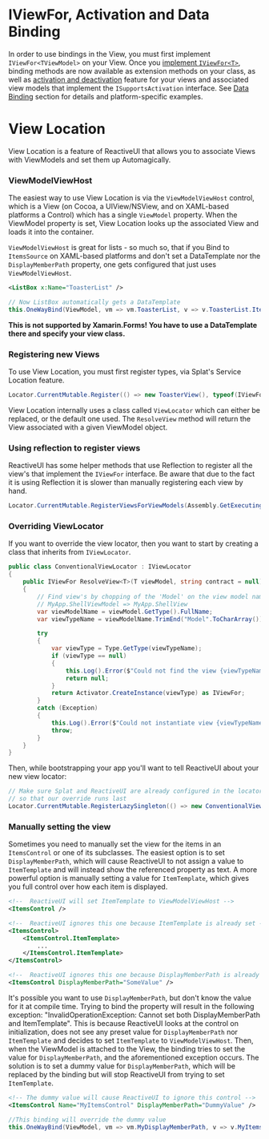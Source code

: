 # IViewFor, Activation and Data Binding

In order to use bindings in the View, you must first implement `IViewFor<TViewModel>` on your View. Once you [implement `IViewFor<T>`](extending-iviewfor), binding methods are now available as extension methods on your class, as well as [activation and deactivation](../when-activated) feature for your views and associated view models that implement the `ISupportsActivation` interface. See [Data Binding](../data-binding) section for details and platform-specific examples.

# View Location

View Location is a feature of ReactiveUI that allows you to associate Views with ViewModels and set them up Automagically.

### ViewModelViewHost

The easiest way to use View Location is via the `ViewModelViewHost` control, which is a View (on Cocoa, a UIView/NSView, and on XAML-based platforms a Control) which has a single `ViewModel` property. When the ViewModel property is set, View Location looks up the associated View and loads it into the container. 

`ViewModelViewHost` is great for lists - so much so, that if you Bind to
`ItemsSource` on XAML-based platforms and don't set a DataTemplate nor the `DisplayMemberPath` property, one gets
configured that just uses `ViewModelViewHost`.

```xml
<ListBox x:Name="ToasterList" />
```

```cs
// Now ListBox automatically gets a DataTemplate
this.OneWayBind(ViewModel, vm => vm.ToasterList, v => v.ToasterList.ItemsSource);
```

**This is not supported by Xamarin.Forms! You have to use a DataTemplate there and specify your view class.**

### Registering new Views

To use View Location, you must first register types, via Splat's Service Location feature.

```cs
Locator.CurrentMutable.Register(() => new ToasterView(), typeof(IViewFor<ToasterViewModel>));
```

View Location internally uses a class called `ViewLocator` which can either be replaced, or the default one used. The `ResolveView` method will return the View associated with a given ViewModel object.

### Using reflection to register views
ReactiveUI has some helper methods that use Reflection to register all the view's that implement the `IViewFor` interface. Be aware that due to the fact it is using Reflection it is slower than manually registering each view by hand.

```cs
Locator.CurrentMutable.RegisterViewsForViewModels(Assembly.GetExecutingAssembly());
```

### Overriding ViewLocator

If you want to override the view locator, then you want to start by creating a class that inherits from `IViewLocator`.

```cs
public class ConventionalViewLocator : IViewLocator
{
    public IViewFor ResolveView<T>(T viewModel, string contract = null) where T : class
    {
        // Find view's by chopping of the 'Model' on the view model name
        // MyApp.ShellViewModel => MyApp.ShellView
        var viewModelName = viewModel.GetType().FullName;
        var viewTypeName = viewModelName.TrimEnd("Model".ToCharArray());

        try
        {
            var viewType = Type.GetType(viewTypeName);
            if (viewType == null)
            {
                this.Log().Error($"Could not find the view {viewTypeName} for view model {viewModelName}.");
                return null;
            }
            return Activator.CreateInstance(viewType) as IViewFor;
        }
        catch (Exception)
        {
            this.Log().Error($"Could not instantiate view {viewTypeName}.");
            throw;
        }
    }
}
```

Then, while bootstrapping your app you'll want to tell ReactiveUI about your new view locator:

```cs
// Make sure Splat and ReactiveUI are already configured in the locator
// so that our override runs last
Locator.CurrentMutable.RegisterLazySingleton(() => new ConventionalViewLocator(), typeof(IViewLocator));
```

### Manually setting the view

Sometimes you need to manually set the view for the items in an `ItemsControl` or one of its subclasses.
The easiest option is to set `DisplayMemberPath`, which will cause ReactiveUI to not assign a value to `ItemTemplate` and will instead show the referenced property as text. A more powerful option is manually setting a value for `ItemTemplate`, which gives you full control over how each item is displayed.

```XML
<!--  ReactiveUI will set ItemTemplate to ViewModelViewHost -->
<ItemsControl />

<!--  ReactiveUI ignores this one because ItemTemplate is already set -->
<ItemsControl> 
    <ItemsControl.ItemTemplate>
        ...
    </ItemsControl.ItemTemplate>
</ItemsControl>

<!--  ReactiveUI ignores this one because DisplayMemberPath is already set -->
<ItemsControl DisplayMemberPath="SomeValue" /> 
```

It's possible you want to use `DisplayMemberPath`, but don't know the value for it at compile time. Trying to bind the property will result in the following exception: "InvalidOperationException: Cannot set both DisplayMemberPath and ItemTemplate". This is because ReactiveUI looks at the control on initialization, does not see any preset value for `DisplayMemberPath` nor `ItemTemplate` and decides to set `ItemTemplate` to `ViewModelViewHost`. Then, when the ViewModel is attached to the View, the binding tries to set the value for `DisplayMemberPath`, and the aforementioned exception occurs. The solution is to set a dummy value for `DisplayMemberPath`, which will be replaced by the binding but will stop ReactiveUI from trying to set `ItemTemplate`.
```XML
<!-- The dummy value will cause ReactiveUI to ignore this control -->
<ItemsControl Name="MyItemsControl" DisplayMemberPath="DummyValue" /> 
```
```cs
//This binding will override the dummy value
this.OneWayBind(ViewModel, vm => vm.MyDisplayMemberPath, v => v.MyItemsControl.DisplayMemberPath);
```
